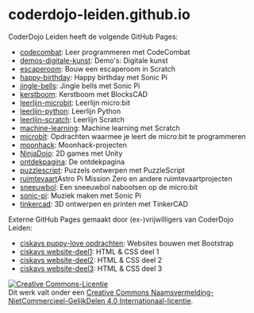 # coderdojo-leiden.github.io
CoderDojo Leiden heeft de volgende GitHub Pages:
- [codecombat](https://coderdojo-leiden.github.io/codecombat/): Leer programmeren met CodeCombat
- [demos-digitale-kunst](https://coderdojo-leiden.github.io/demos-digitale-kunst/): Demo's: Digitale kunst
- [escaperoom](https://coderdojo-leiden.github.io/escaperoom/): Bouw een escaperoom in Scratch
- [happy-birthday](https://coderdojo-leiden.github.io/happy-birthday/): Happy birthday met Sonic Pi
- [jingle-bells](https://coderdojo-leiden.github.io/jingle-bells/): Jingle bells met Sonic Pi
- [kerstboom](https://coderdojo-leiden.github.io/kerstboom/): Kerstboom met BlocksCAD
- [leerlijn-microbit](https://coderdojo-leiden.github.io/leerlijn-microbit/): Leerlijn micro:bit
- [leerlijn-python](https://coderdojo-leiden.github.io/leerlijn-python/): Leerlijn Python
- [leerlijn-scratch](https://coderdojo-leiden.github.io/leerlijn-scratch/): Leerlijn Scratch
- [machine-learning](https://coderdojo-leiden.github.io/machine-learning/): Machine learning met Scratch
- [microbit](https://coderdojo-leiden.github.io/microbit/): Opdrachten waarmee je leert de micro:bit te programmeren
- [moonhack](https://coderdojo-leiden.github.io/moonhack/): Moonhack-projecten
- [NinjaDojo](https://coderdojo-leiden.github.io/NinjaDojo/): 2D games met Unity
- [ontdekpagina](https://coderdojo-leiden.github.io/ontdekpagina/): De ontdekpagina
- [puzzlescript](https://coderdojo-leiden.github.io/puzzlescript/): Puzzels ontwerpen met PuzzleScript
- [ruimtevaart](https://coderdojo-leiden.github.io/ruimtevaart/)Astro Pi Mission Zero en andere ruimtevaartprojecten
- [sneeuwbol](https://coderdojo-leiden.github.io/sneeuwbol/): Een sneeuwbol nabootsen op de micro:bit
- [sonic-pi](https://coderdojo-leiden.github.io/sonic-pi/): Muziek maken met Sonic Pi
- [tinkercad](https://coderdojo-leiden.github.io/tinkercad/): 3D ontwerpen en printen met TinkerCAD

Externe GitHub Pages gemaakt door (ex-)vrijwilligers van CoderDojo Leiden:
- [ciskavs puppy-love opdrachten](https://ciskavs.github.io/puppy-love/opdrachten.html): Websites bouwen met Bootstrap
- [ciskavs website-deel1](https://ciskavs.github.io/website-deel1/): HTML & CSS deel 1
- [ciskavs website-deel2](https://ciskavs.github.io/website-deel2/): HTML & CSS deel 2
- [ciskavs website-deel3](https://ciskavs.github.io/website-deel3/): HTML & CSS deel 3

<a rel="license" href="http://creativecommons.org/licenses/by-nc-sa/4.0/"><img alt="Creative Commons-Licentie" style="border-width:0" src="https://i.creativecommons.org/l/by-nc-sa/4.0/88x31.png" /></a><br />Dit werk valt onder een <a rel="license" href="http://creativecommons.org/licenses/by-nc-sa/4.0/deed.nl">Creative Commons Naamsvermelding-NietCommercieel-GelijkDelen 4.0 Internationaal-licentie</a>.
